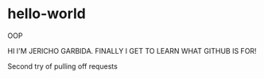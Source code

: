 # hello-world
OOP


HI I'M JERICHO GARBIDA. FINALLY I GET TO LEARN WHAT GITHUB IS FOR!

Second try of pulling off requests
